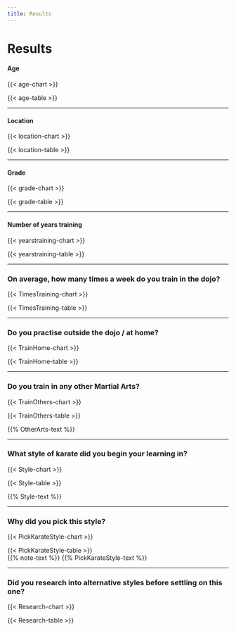```yaml
---
title: Results
---
```

<script type="text/javascript" src="https://www.gstatic.com/charts/loader.js"></script>
<script type="text/javascript">google.charts.load('current', {'packages':['corechart','bar','table']});</script>

# Results

#### Age

{{< age-chart >}}
<script type="text/javascript">google.charts.setOnLoadCallback(drawChartAge);</script>
<div id="chart-age" class="chart"></div>
{{< age-table >}}
<script type="text/javascript">google.charts.setOnLoadCallback(drawTableAge);</script>
<div id="table-age" class="table"></div>

***

#### Location

{{< location-chart >}}
<script type="text/javascript">google.charts.setOnLoadCallback(drawChartLocation);</script>
<div id="chart-location" class="chart"></div>
{{< location-table >}}
<script type="text/javascript">google.charts.setOnLoadCallback(drawTableLocation);</script>
<div id="table-location" class="table"></div>

***

#### Grade

{{< grade-chart >}}
<script type="text/javascript">google.charts.setOnLoadCallback(drawChartGrade);</script>
<div id="chart-grade" class="chart"></div>
{{< grade-table >}}
<script type="text/javascript">google.charts.setOnLoadCallback(drawTableGrade);</script>
<div id="table-grade" class="table"></div>

***

#### Number of years training

{{< yearstraining-chart >}}
<script type="text/javascript">google.charts.setOnLoadCallback(drawChartYearsTraining);</script>
<div id="chart-yearstraining" class="chart"></div>
{{< yearstraining-table >}}
<script type="text/javascript">google.charts.setOnLoadCallback(drawTableYearsTraining);</script>
<div id="table-yearstraining" class="table"></div>

***

### On average, how many times a week do you train in the dojo?

{{< TimesTraining-chart >}}
<script type="text/javascript">google.charts.setOnLoadCallback(drawChartTimesTraining);</script>
<div id="chart-TimesTraining" class="chart"></div>
{{< TimesTraining-table >}}
<script type="text/javascript">google.charts.setOnLoadCallback(drawTableTimesTraining);</script>
<div id="table-TimesTraining" class="table"></div>

***

### Do you practise outside the dojo / at home?

{{< TrainHome-chart >}}
<script type="text/javascript">google.charts.setOnLoadCallback(drawChartTrainHome);</script>
<div id="chart-TrainHome" class="chart"></div>
{{< TrainHome-table >}}
<script type="text/javascript">google.charts.setOnLoadCallback(drawTableTrainHome);</script>
<div id="table-TrainHome" class="table"></div>

***

### Do you train in any other Martial Arts?

{{< TrainOthers-chart >}}
<script type="text/javascript">google.charts.setOnLoadCallback(drawChartTrainOthers);</script>
<div id="chart-TrainOthers" class="chart"></div>
{{< TrainOthers-table >}}
<script type="text/javascript">google.charts.setOnLoadCallback(drawTableTrainOthers);</script>
<div id="table-TrainOthers" class="table"></div>

{{% OtherArts-text %}}

***

### What style of karate did you begin your learning in?

{{< Style-chart >}}
<script type="text/javascript">google.charts.setOnLoadCallback(drawChartStyle);</script>
<div id="chart-Style" class="chart"></div>
{{< Style-table >}}
<script type="text/javascript">google.charts.setOnLoadCallback(drawTableStyle);</script>
<div id="table-Style" class="table"></div>

{{% Style-text %}}

***

### Why did you pick this style?

{{< PickKarateStyle-chart >}}
<script type="text/javascript">google.charts.setOnLoadCallback(drawChartPickKarateStyle);</script>
<div id="chart-PickKarateStyle" class="chart"></div>
{{< PickKarateStyle-table >}}
<script type="text/javascript">google.charts.setOnLoadCallback(drawTablePickStyle);</script>
<div id="table-PickStyle" class="table"></div>
{{% note-text %}}
{{% PickKarateStyle-text %}}

***

### Did you research into alternative styles before settling on this one?

{{< Research-chart >}}
<script type="text/javascript">google.charts.setOnLoadCallback(drawChartResearch);</script>
<div id="chart-Research" class="chart"></div>
{{< Research-table >}}
<script type="text/javascript">google.charts.setOnLoadCallback(drawTableResearch);</script>
<div id="table-Research" class="table"></div>